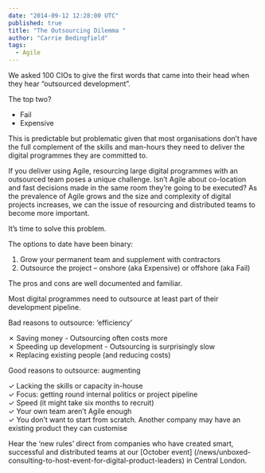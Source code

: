 ```yaml
---
date: "2014-09-12 12:28:00 UTC"
published: true
title: "The Outsourcing Dilemma "
author: "Carrie Bedingfield"
tags:
  - Agile
---
```


We asked 100 CIOs to give the first words that came into their head when they hear “outsourced development”.

The top two?

* Fail
* Expensive

This is predictable but problematic given that most organisations don’t have the full complement of the skills and man-hours they need to deliver the digital programmes they are committed to.

If you deliver using Agile, resourcing large digital programmes with an outsourced team poses a unique challenge. Isn’t Agile about co-location and fast decisions made in the same room they’re going to be executed? As the prevalence of Agile grows and the size and complexity of digital projects increases, we can the issue of resourcing and distributed teams to become more important.

It’s time to solve this problem.<br/>

The options to date have been binary:<br/>

1. Grow your permanent team and supplement with contractors<br/>
2. Outsource the project – onshore (aka Expensive) or offshore (aka Fail)

The pros and cons are well documented and familiar.<br/>

Most digital programmes need to outsource at least part of their development pipeline.<br/>

Bad reasons to outsource: ‘efficiency’<br/>

✗ Saving money - Outsourcing often costs more<br/>
✗ Speeding up development - Outsourcing is surprisingly slow<br/>
✗ Replacing existing people (and reducing costs)<br/>

Good reasons to outsource: augmenting<br/>

✓ Lacking the skills or capacity in-house<br/>
✓ Focus: getting round internal politics or project pipeline<br/>
✓ Speed (it might take six months to recruit)<br/>
✓ Your own team aren’t Agile enough<br/>
✓ You don’t want to start from scratch. Another company may have an existing product they can customise<br/>

Hear the ‘new rules’ direct from companies who have created smart, successful and distributed teams at our [October event] (/news/unboxed-consulting-to-host-event-for-digital-product-leaders) in Central London.
